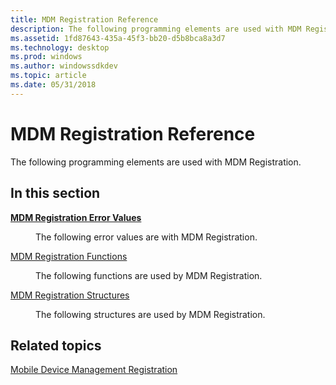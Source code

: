 ```yaml
---
title: MDM Registration Reference
description: The following programming elements are used with MDM Registration.
ms.assetid: 1fd87643-435a-45f3-bb20-d5b8bca8a3d7
ms.technology: desktop
ms.prod: windows
ms.author: windowssdkdev
ms.topic: article
ms.date: 05/31/2018
---
```


# MDM Registration Reference

The following programming elements are used with MDM Registration.

## In this section

<dl> <dt>

[**MDM Registration Error Values**](mdm-registration-constants.md)
</dt> <dd>

The following error values are with MDM Registration.

</dd> <dt>

[MDM Registration Functions](mdm-registration-functions.md)
</dt> <dd>

The following functions are used by MDM Registration.

</dd> <dt>

[MDM Registration Structures](mdm-registration-structures.md)
</dt> <dd>

The following structures are used by MDM Registration.

</dd> </dl>

## Related topics

<dl> <dt>

[Mobile Device Management Registration](mobile-device-management-registration-portal.md)
</dt> </dl>

 

 




